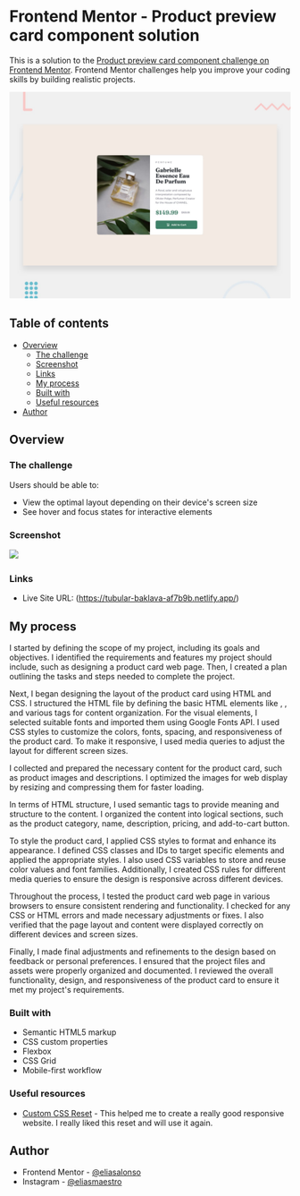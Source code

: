 # Frontend Mentor - Product preview card component solution

This is a solution to the [Product preview card component challenge on Frontend Mentor](https://www.frontendmentor.io/challenges/product-preview-card-component-GO7UmttRfa). Frontend Mentor challenges help you improve your coding skills by building realistic projects. 

![Design preview for the Product preview card component coding challenge](./design/desktop-preview.jpg)

## Table of contents

- [Overview](#overview)
  - [The challenge](#the-challenge)
  - [Screenshot](#screenshot)
  - [Links](#links)
  - [My process](#my-process)
  - [Built with](#built-with)
  - [Useful resources](#useful-resources)
- [Author](#author)

## Overview

### The challenge

Users should be able to:

- View the optimal layout depending on their device's screen size
- See hover and focus states for interactive elements

### Screenshot

![](./screenshot.jpg)

### Links

- Live Site URL: (https://tubular-baklava-af7b9b.netlify.app/)

## My process

I started by defining the scope of my project, including its goals and objectives. I identified the requirements and features my project should include, such as designing a product card web page. Then, I created a plan outlining the tasks and steps needed to complete the project.

Next, I began designing the layout of the product card using HTML and CSS. I structured the HTML file by defining the basic HTML elements like <head>, <body>, and various tags for content organization. For the visual elements, I selected suitable fonts and imported them using Google Fonts API. I used CSS styles to customize the colors, fonts, spacing, and responsiveness of the product card. To make it responsive, I used media queries to adjust the layout for different screen sizes.

I collected and prepared the necessary content for the product card, such as product images and descriptions. I optimized the images for web display by resizing and compressing them for faster loading.

In terms of HTML structure, I used semantic tags to provide meaning and structure to the content. I organized the content into logical sections, such as the product category, name, description, pricing, and add-to-cart button.

To style the product card, I applied CSS styles to format and enhance its appearance. I defined CSS classes and IDs to target specific elements and applied the appropriate styles. I also used CSS variables to store and reuse color values and font families. Additionally, I created CSS rules for different media queries to ensure the design is responsive across different devices.

Throughout the process, I tested the product card web page in various browsers to ensure consistent rendering and functionality. I checked for any CSS or HTML errors and made necessary adjustments or fixes. I also verified that the page layout and content were displayed correctly on different devices and screen sizes.

Finally, I made final adjustments and refinements to the design based on feedback or personal preferences. I ensured that the project files and assets were properly organized and documented. I reviewed the overall functionality, design, and responsiveness of the product card to ensure it met my project's requirements.
### Built with

- Semantic HTML5 markup
- CSS custom properties
- Flexbox
- CSS Grid
- Mobile-first workflow

### Useful resources

- [Custom CSS Reset](https://www.joshwcomeau.com/css/custom-css-reset/) - This helped me to create a really good responsive website. I really liked this reset and will use it again.

## Author

- Frontend Mentor - [@eliasalonso](https://www.frontendmentor.io/profile/eliasalonso)
- Instagram - [@eliasmaestro](https://www.instagram.com/eliasmaestro)
